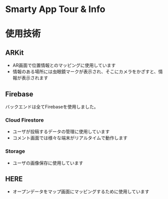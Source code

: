 #  Smarty App Tour & Info

# 使用技術
## ARKit
* AR画面で位置情報とのマッピングに使用しています
* 情報のある場所には虫眼鏡マークが表示され、そこにカメラをかざすと、情報が表示されます

## Firebase
バックエンドは全てFirebaseを使用しました。
### Cloud Firestore
* ユーザが投稿するデータの管理に使用しています
* コメント画面では様々な端末がリアルタイムで動作します
### Storage
* ユーザの画像保存に使用しています

## HERE
* オープンデータをマップ画面にマッピングするために使用しています
